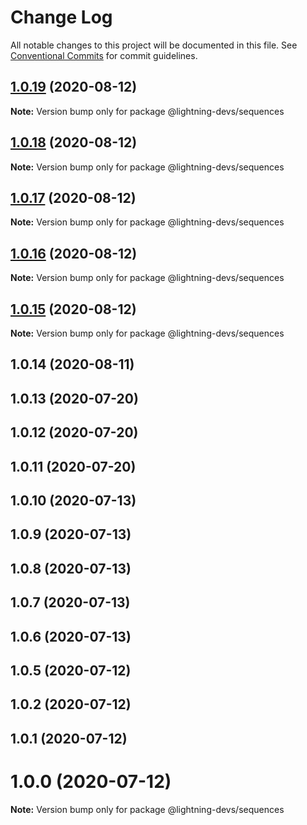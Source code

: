 # Change Log

All notable changes to this project will be documented in this file.
See [Conventional Commits](https://conventionalcommits.org) for commit guidelines.

## [1.0.19](https://github.com/lightning-devs/toolbox/compare/@lightning-devs/sequences@1.0.18...@lightning-devs/sequences@1.0.19) (2020-08-12)

**Note:** Version bump only for package @lightning-devs/sequences





## [1.0.18](https://github.com/lightning-devs/toolbox/compare/@lightning-devs/sequences@1.0.16...@lightning-devs/sequences@1.0.18) (2020-08-12)

**Note:** Version bump only for package @lightning-devs/sequences





## [1.0.17](https://github.com/lightning-devs/toolbox/compare/@lightning-devs/sequences@1.0.16...@lightning-devs/sequences@1.0.17) (2020-08-12)

**Note:** Version bump only for package @lightning-devs/sequences





## [1.0.16](https://github.com/lightning-devs/toolbox/compare/@lightning-devs/sequences@1.0.15...@lightning-devs/sequences@1.0.16) (2020-08-12)

**Note:** Version bump only for package @lightning-devs/sequences





## [1.0.15](https://github.com/lightning-devs/toolbox/compare/@lightning-devs/sequences@1.0.14...@lightning-devs/sequences@1.0.15) (2020-08-12)

**Note:** Version bump only for package @lightning-devs/sequences





## 1.0.14 (2020-08-11)



## 1.0.13 (2020-07-20)



## 1.0.12 (2020-07-20)



## 1.0.11 (2020-07-20)



## 1.0.10 (2020-07-13)



## 1.0.9 (2020-07-13)



## 1.0.8 (2020-07-13)



## 1.0.7 (2020-07-13)



## 1.0.6 (2020-07-13)



## 1.0.5 (2020-07-12)



## 1.0.2 (2020-07-12)



## 1.0.1 (2020-07-12)



# 1.0.0 (2020-07-12)

**Note:** Version bump only for package @lightning-devs/sequences
